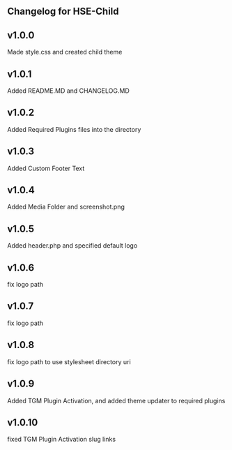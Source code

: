 Changelog for HSE-Child
-----------------------

v1.0.0
-----------------------
Made style.css and created child theme


v1.0.1
-----------------------
Added README.MD and CHANGELOG.MD


v1.0.2
-----------------------
Added Required Plugins files into the directory


v1.0.3
-----------------------
Added Custom Footer Text


v1.0.4
-----------------------
Added Media Folder and screenshot.png


v1.0.5
-----------------------
Added header.php and specified default logo


v1.0.6
-----------------------
fix logo path


v1.0.7
-----------------------
fix logo path


v1.0.8
-----------------------
fix logo path to use stylesheet directory uri


v1.0.9
-----------------------
Added TGM Plugin Activation, and added theme updater to required plugins


v1.0.10
-----------------------
fixed TGM Plugin Activation slug links

